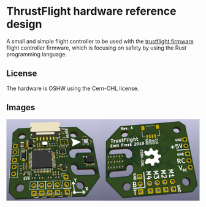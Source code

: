# ThrustFlight hardware reference design

A small and simple flight controller to be used with the  [trustflight firmware](https://github.com/korken89/trustflight_firmware) flight controller firmware, which is focusing on safety by using the Rust programming language.

## License

The hardware is OSHW using the Cern-OHL license.

## Images

![alt text](pcb.jpg "PCV V1 RevA")

